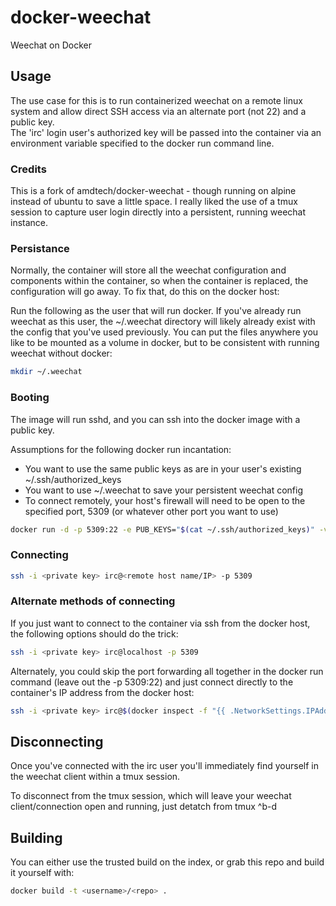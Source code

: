 # docker-weechat

Weechat on Docker

## Usage

The use case for this is to run containerized weechat on a remote linux system and allow direct SSH access via an alternate port (not 22) and a public key.  
The 'irc' login user's authorized key will be passed into the container via an environment variable specified to the docker run command line.

### Credits

This is a fork of amdtech/docker-weechat - though running on alpine instead of ubuntu to save a little space.  I really liked the use of a tmux session to capture
user login directly into a persistent, running weechat instance. 

### Persistance

Normally, the container will store all the weechat configuration and components within the container, so when the container is replaced, the configuration will go away.  To fix that, do this on the docker host:

Run the following as the user that will run docker.  If you've already run weechat as this user, the ~/.weechat directory will likely already exist with the config that you've used previously. You can put the files anywhere you like to be mounted as a volume in docker, but to be consistent with running weechat without docker:
```bash
mkdir ~/.weechat
```

### Booting

The image will run sshd, and you can ssh into the docker image with a public key. 

Assumptions for the following docker run incantation:
- You want to use the same public keys as are in your user's existing ~/.ssh/authorized_keys  
- You want to use ~/.weechat to save your persistent weechat config
- To connect remotely, your host's firewall will need to be open to the specified port, 5309 (or whatever other port you want to use)

```bash
docker run -d -p 5309:22 -e PUB_KEYS="$(cat ~/.ssh/authorized_keys)" -v ~/.weechat:/home/irc/.weechat --name weechat tcwill/weechat
```

### Connecting

```bash
ssh -i <private key> irc@<remote host name/IP> -p 5309 
```

### Alternate methods of connecting

If you just want to connect to the container via ssh from the docker host, the following options should do the trick:

```bash
ssh -i <private key> irc@localhost -p 5309
```

Alternately, you could skip the port forwarding all together in the docker run command (leave out the -p 5309:22) and just connect directly to the container's IP address from the docker host:

```bash
ssh -i <private key> irc@$(docker inspect -f "{{ .NetworkSettings.IPAddress }}" weechat) 
```

## Disconnecting

Once you've connected with the irc user you'll immediately find yourself in the weechat client within a tmux session.  

To disconnect from the tmux session, which will leave your weechat client/connection open and running, just detatch from tmux ^b-d




## Building

You can either use the trusted build on the index, or grab this repo and build it yourself with:

```bash
docker build -t <username>/<repo> .
```
